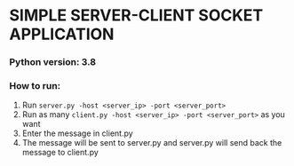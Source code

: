 # SIMPLE SERVER-CLIENT SOCKET APPLICATION

### Python version: 3.8

### How to run:

1. Run `server.py -host <server_ip> -port <server_port>`
2. Run as many `client.py -host <server_ip> -port <server_port>` as you want
3. Enter the message in client.py
4. The message will be sent to server.py and server.py will send back the message to client.py
